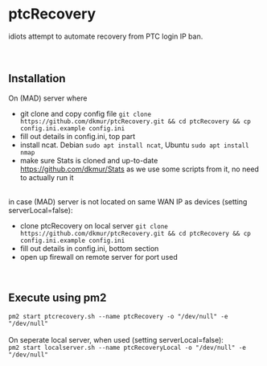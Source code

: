 # ptcRecovery

idiots attempt to automate recovery from PTC login IP ban.<br>
<br>
<br>
## Installation
On (MAD) server where
- git clone and copy config file `git clone https://github.com/dkmur/ptcRecovery.git && cd ptcRecovery && cp config.ini.example config.ini`<br>
- fill out details in config.ini, top part<br>
- install ncat. Debian `sudo apt install ncat`, Ubuntu `sudo apt install nmap`<br>
- make sure Stats is cloned and up-to-date https://github.com/dkmur/Stats as we use some scripts from it, no need to actually run it<br>
<br>
in case (MAD) server is not located on same WAN IP as devices (setting serverLocal=false):<br>

- clone ptcRecovery on local server `git clone https://github.com/dkmur/ptcRecovery.git && cd ptcRecovery && cp config.ini.example config.ini`<br>
- fill out details in config.ini, bottom section<br>
- open up firewall on remote server for port used<br>
<br>

## Execute using pm2

`pm2 start ptcrecovery.sh --name ptcRecovery -o "/dev/null" -e "/dev/null"`<br>
<br>
On seperate local server, when used (setting serverLocal=false):<br>
`pm2 start localserver.sh --name ptcRecoveryLocal -o "/dev/null" -e "/dev/null"`
<br>
